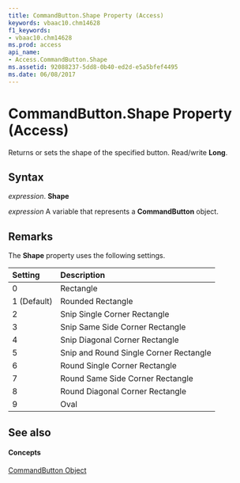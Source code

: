 ```yaml
---
title: CommandButton.Shape Property (Access)
keywords: vbaac10.chm14628
f1_keywords:
- vbaac10.chm14628
ms.prod: access
api_name:
- Access.CommandButton.Shape
ms.assetid: 92088237-5dd8-0b40-ed2d-e5a5bfef4495
ms.date: 06/08/2017
---
```



# CommandButton.Shape Property (Access)

Returns or sets the shape of the specified button. Read/write  **Long**.


## Syntax

 _expression_. **Shape**

 _expression_ A variable that represents a **CommandButton** object.


## Remarks

The  **Shape** property uses the following settings.



|**Setting**|**Description**|
|:-----|:-----|
|0|Rectangle|
|1 (Default)|Rounded Rectangle|
|2|Snip Single Corner Rectangle|
|3|Snip Same Side Corner Rectangle|
|4|Snip Diagonal Corner Rectangle|
|5|Snip and Round Single Corner Rectangle|
|6|Round Single Corner Rectangle|
|7|Round Same Side Corner Rectangle|
|8|Round Diagonal Corner Rectangle|
|9|Oval|

## See also


#### Concepts


[CommandButton Object](commandbutton-object-access.md)

